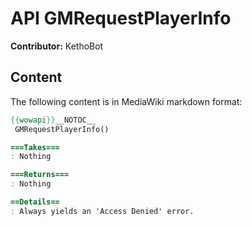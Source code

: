# API GMRequestPlayerInfo

**Contributor:** KethoBot

## Content

The following content is in MediaWiki markdown format:

```mediawiki
{{wowapi}}__NOTOC__
 GMRequestPlayerInfo()

===Takes===
: Nothing

===Returns===
: Nothing

==Details==
: Always yields an 'Access Denied' error.
```